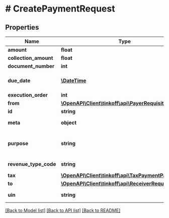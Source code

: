 # # CreatePaymentRequest

## Properties

Name | Type | Description | Notes
------------ | ------------- | ------------- | -------------
**amount** | **float** | Сумма платежа в рублях |
**collection_amount** | **float** | Удержанная сумма в рублях | [optional]
**document_number** | **int** | Номер распоряжения, определяемый клиентом. Заполняется на усмотрение плательщика | [optional]
**due_date** | [**\DateTime**](\DateTime.md) | Дата до которой необходимо провести платёж, при неуспешных попытках платежа он будет повторён вплоть до указанной даты. Если дату не передать, то платеж не будет повторён в случае неуспешной попытки. Время на проведение платежа не может быть больше 30 дней. | [optional]
**execution_order** | **int** | Очерёдность платежа | [optional]
**from** | [**\OpenAPI\Client\tinkoff\api\\PayerRequisites**](PayerRequisites.md) |  |
**id** | **string** | Идентификатор платежа. Должен быть уникален в пределах интеграции |
**meta** | **object** | Дополнительные метаданные в формате JSON. Сохраняются на создании платежа и возвращаются при получении статуса | [optional]
**purpose** | **string** | Назначение платежа.  ВАЖНО: При заполнении назначения платежа для налоговых платежей за третьих лиц необходимо следовать шаблону:  ИНН того, кто перечисляет//КПП того, кто перечисляет//Наименование лица, за которого происходит оплата//назначение платежа.  Подробнее: https://glavkniga.ru/situations/s509587 |
**revenue_type_code** | **string** | Код вида выплаты. Подробнее: http://www.consultant.ru/document/cons_doc_LAW_353568/527cf8edd2262cb7068cafd44ed596d9a05dd237/ | [optional]
**tax** | [**\OpenAPI\Client\tinkoff\api\\TaxPaymentParameters**](TaxPaymentParameters.md) |  | [optional]
**to** | [**\OpenAPI\Client\tinkoff\api\\ReceiverRequisites**](ReceiverRequisites.md) |  |
**uin** | **string** | Уникальный идентификатор платежа. Поле платежки 22.  ВАЖНО: При налоговом платеже поле обязательно должно быть заполнено.  Подробнее: https://www.glavbukh.ru/art/98739-uin-v-platejnom-poruchenii-2021 | [optional]

[[Back to Model list]](../../README.md#models) [[Back to API list]](../../README.md#endpoints) [[Back to README]](../../README.md)
